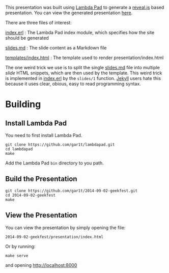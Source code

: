This presentation was built using [Lambda Pad](lambdapad.io) to generate a
[reveal.js](http://lab.hakim.se/reveal-js/#/) based presentation. You can view
the generated presentation [here](http://www.chicagoerlang.com/fp).

There are three files of interest:

[index.erl](index.erl)
: The Lambda Pad index module, which specifies how the site should be generated

[slides.md](slides.md)
: The slide content as a Markdown file

[templates/index.html](templates/index.html)
: The template used to render presentation/index.html

The one weird trick we use is to split the single [slides.md](slides.md) file
into multiple *slide* HTML snippets, which are then used by the template. This
weird trick is implemented in [index.erl](index.erl) by the `slides/1`
function. [Jekyll](http://jekyllrb.com) users hate this because it uses clear,
obious, easy to read programming syntax.

# Building

## Install Lambda Pad

You need to first install Lambda Pad.

```
git clone https://github.com/gar1t/lambdapad.git
cd lambdapad
make
```

Add the Lambda Pad `bin` directory to you path.

## Build the Presentation

```
git clone https://github.com/gar1t/2014-09-02-geekfest.git
cd 2014-09-02-geekfest
make
```

## View the Presentation

You can view the presentation by simply opening the file:

`2014-09-02-geekfest/presentation/index.html`

Or by running:

```
make serve
```

and opening [http://localhost:8000](http://localhost:8000)
